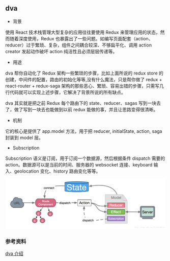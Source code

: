 ## dva

- 背景

使用 React 技术栈管理大型复杂的应用往往要使用 Redux 来管理应用的状态，然而随着深度使用，Redux 也暴露出了一些问题。如编写页面配套（action、reducer）过于繁琐、复杂，组件之间耦合较深、不够扁平化、调用 action creator 发起动作破坏 action 纯洁性且必须层层传递等。

- 用途

dva 帮你自动化了 Redux 架构一些繁琐的步骤，比如上面所说的 redux store 的创建，中间件的配置，路由的初始化等等,没有什么魔法，只是帮你做了 redux + react-router + redux-saga 架构的那些恶心、繁琐、容易出错的步骤，只需写几行代码就可以实现上述步骤，它解决了背景所说的所有缺点。

dva 其实就是把之前 Redux 每个路由下的 state、reducer、sagas 写到一块去了，做了写到一块去也能做到以前 redux 能做的事，并且让思路变得很清晰。

- 机制

它的核心是提供了 app.model 方法，用于把 reducer, initialState, action, saga 封装到 model 层。

- Subscription

Subscription 语义是订阅，用于订阅一个数据源，然后根据条件 dispatch 需要的 action。数据源可以是当前的时间、服务器的 websocket 连接、keyboard 输入、geolocation 变化、history 路由变化等等。

![dva流程](../images/dva.jpeg)

### 参考资料

[dva 介绍](https://dvajs.com/guide/introduce-class.html#app-model)
